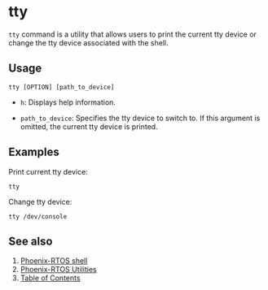 # tty

`tty` command is a utility that allows users to print the current tty device or
change the tty device associated with the shell.

## Usage

```text
tty [OPTION] [path_to_device]
```

- `h`: Displays help information.

- `path_to_device`: Specifies the tty device to switch to. If this argument is omitted, the current tty device is
printed.

## Examples

Print current tty device:

```text
tty
```

Change tty device:

```text
tty /dev/console
```

## See also

1. [Phoenix-RTOS shell](../psh.md)
2. [Phoenix-RTOS Utilities](../README.md)
3. [Table of Contents](../../README.md)
